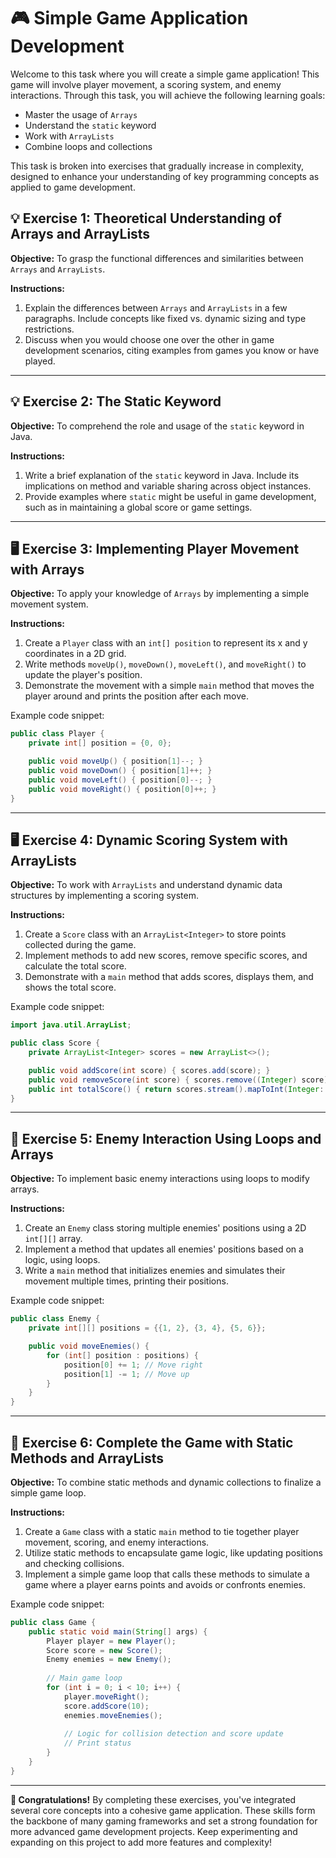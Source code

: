 # 🎮 Simple Game Application Development

Welcome to this task where you will create a simple game application! This game will involve player movement, a scoring system, and enemy interactions. Through this task, you will achieve the following learning goals:

- Master the usage of `Arrays`
- Understand the `static` keyword
- Work with `ArrayLists`
- Combine loops and collections

This task is broken into exercises that gradually increase in complexity, designed to enhance your understanding of key programming concepts as applied to game development.

## 💡 Exercise 1: Theoretical Understanding of Arrays and ArrayLists

**Objective:** To grasp the functional differences and similarities between `Arrays` and `ArrayLists`.

**Instructions:**  
1. Explain the differences between `Arrays` and `ArrayLists` in a few paragraphs. Include concepts like fixed vs. dynamic sizing and type restrictions.
2. Discuss when you would choose one over the other in game development scenarios, citing examples from games you know or have played.

---

## 💡 Exercise 2: The Static Keyword

**Objective:** To comprehend the role and usage of the `static` keyword in Java.

**Instructions:**  
1. Write a brief explanation of the `static` keyword in Java. Include its implications on method and variable sharing across object instances.
2. Provide examples where `static` might be useful in game development, such as in maintaining a global score or game settings.

---

## 🖥️ Exercise 3: Implementing Player Movement with Arrays

**Objective:** To apply your knowledge of `Arrays` by implementing a simple movement system.

**Instructions:**  
1. Create a `Player` class with an `int[] position` to represent its x and y coordinates in a 2D grid.
2. Write methods `moveUp()`, `moveDown()`, `moveLeft()`, and `moveRight()` to update the player's position.
3. Demonstrate the movement with a simple `main` method that moves the player around and prints the position after each move.

Example code snippet:
```java
public class Player {
    private int[] position = {0, 0};

    public void moveUp() { position[1]--; }
    public void moveDown() { position[1]++; }
    public void moveLeft() { position[0]--; }
    public void moveRight() { position[0]++; }
}
```

---

## 🖥️ Exercise 4: Dynamic Scoring System with ArrayLists

**Objective:** To work with `ArrayLists` and understand dynamic data structures by implementing a scoring system.

**Instructions:**  
1. Create a `Score` class with an `ArrayList<Integer>` to store points collected during the game.
2. Implement methods to add new scores, remove specific scores, and calculate the total score.
3. Demonstrate with a `main` method that adds scores, displays them, and shows the total score.

Example code snippet:
```java
import java.util.ArrayList;

public class Score {
    private ArrayList<Integer> scores = new ArrayList<>();

    public void addScore(int score) { scores.add(score); }
    public void removeScore(int score) { scores.remove((Integer) score); }
    public int totalScore() { return scores.stream().mapToInt(Integer::intValue).sum(); }
}
```

---

## 🚀 Exercise 5: Enemy Interaction Using Loops and Arrays

**Objective:** To implement basic enemy interactions using loops to modify arrays.

**Instructions:**  
1. Create an `Enemy` class storing multiple enemies' positions using a 2D `int[][]` array.
2. Implement a method that updates all enemies' positions based on a logic, using loops.
3. Write a `main` method that initializes enemies and simulates their movement multiple times, printing their positions.

Example code snippet:
```java
public class Enemy {
    private int[][] positions = {{1, 2}, {3, 4}, {5, 6}};

    public void moveEnemies() {
        for (int[] position : positions) {
            position[0] += 1; // Move right
            position[1] -= 1; // Move up
        }
    }
}
```

---

## 🚀 Exercise 6: Complete the Game with Static Methods and ArrayLists

**Objective:** To combine static methods and dynamic collections to finalize a simple game loop.

**Instructions:**  
1. Create a `Game` class with a static `main` method to tie together player movement, scoring, and enemy interactions.
2. Utilize static methods to encapsulate game logic, like updating positions and checking collisions.
3. Implement a simple game loop that calls these methods to simulate a game where a player earns points and avoids or confronts enemies.

Example code snippet:
```java
public class Game {
    public static void main(String[] args) {
        Player player = new Player();
        Score score = new Score();
        Enemy enemies = new Enemy();
        
        // Main game loop
        for (int i = 0; i < 10; i++) {
            player.moveRight();
            score.addScore(10);
            enemies.moveEnemies();
            
            // Logic for collision detection and score update
            // Print status
        }
    }
}
```

---

**🎉 Congratulations!** By completing these exercises, you've integrated several core concepts into a cohesive game application. These skills form the backbone of many gaming frameworks and set a strong foundation for more advanced game development projects. Keep experimenting and expanding on this project to add more features and complexity!